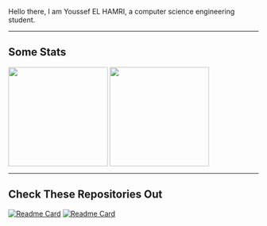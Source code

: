 Hello there, I am Youssef EL HAMRI, a computer science engineering student.

___

## Some Stats 

<p>
  <img height =200 align="center" src="https://github-readme-stats.vercel.app/api/top-langs/?username=ysfelhamri&layout=compact&theme=dark">
  <img height =200 align="center" src="https://github-readme-stats.vercel.app/api?username=ysfelhamri&show_icons=true&theme=dark&rank_icon=github">
</p>

___

## Check These Repositories Out 

[![Readme Card](https://github-readme-stats.vercel.app/api/pin/?username=ysfelhamri&repo=Snoopy&theme=dark)](https://github.com/ysfelhamri/Snoopy)
[![Readme Card](https://github-readme-stats.vercel.app/api/pin/?username=ysfelhamri&repo=closureandkeys&theme=dark)](https://github.com/ysfelhamri/closureandkeys)

